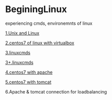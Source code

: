 # BeginingLinux
experiencing cmds, environemnts of linux

[1.Unix and Linux](./1.LinuxandUnix.txt)

[2.centos7 of linux with virtualbox](./2.centos7oflinuxwithvirtualbox.txt)

[3.linuxcmds](./3.linuxcmds.txt)

[3+.linuxcmds](./3.LinuxCmds)

[4.centos7 with apache](./4.centos7withapache.txt)

[5.centos7 with tomcat](./5.centos7withtomcat.txt)

6.Apache & tomcat connection for loadbalancing
